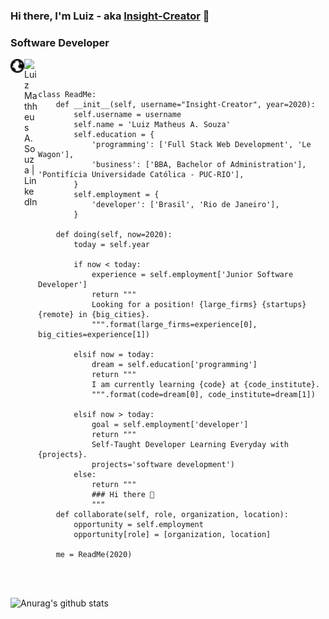 ### Hi there, I'm Luiz - aka [Insight-Creator][website] 👋

### Software Developer

[<img align="left" alt="insight-creator.com" width="22px" src="https://raw.githubusercontent.com/iconic/open-iconic/master/svg/globe.svg" />][website]
[<img align="left" alt="Luiz Mathheus A. Souza | LinkedIn" width="22px" src="https://cdn.jsdelivr.net/npm/simple-icons@v3/icons/linkedin.svg" />][linkedin]

<br>
<br>

    class ReadMe:
        def __init__(self, username="Insight-Creator", year=2020):
            self.username = username
            self.name = 'Luiz Matheus A. Souza'
            self.education = {
                'programming': ['Full Stack Web Development', 'Le Wagon'],
                'business': ['BBA, Bachelor of Administration'], 'Pontifícia Universidade Católica - PUC-RIO'],
            }
            self.employment = {
                'developer': ['Brasil', 'Rio de Janeiro'],
            }

        def doing(self, now=2020):
            today = self.year

            if now < today:
                experience = self.employment['Junior Software Developer']
                return """
                Looking for a position! {large_firms} {startups} {remote} in {big_cities}.
                """.format(large_firms=experience[0], big_cities=experience[1])

            elsif now = today:
                dream = self.education['programming']
                return """
                I am currently learning {code} at {code_institute}.
                """.format(code=dream[0], code_institute=dream[1])

            elsif now > today:
                goal = self.employment['developer']
                return """
                Self-Taught Developer Learning Everyday with {projects}.
                projects='software development')
            else:
                return """
                ### Hi there 👋
                """
        def collaborate(self, role, organization, location):
            opportunity = self.employment
            opportunity[role] = [organization, location]

        me = ReadMe(2020)

<br>
<br>

![Anurag's github stats](https://github-readme-stats.vercel.app/api?username=Insight-Creator&show_icons=true&theme=dark&count_private=true)

<br>
<br>

[website]: https://insight-creator.github.io/dev-profile/
[linkedin]: https://www.linkedin.com/in/luiz-affonsosouza/

